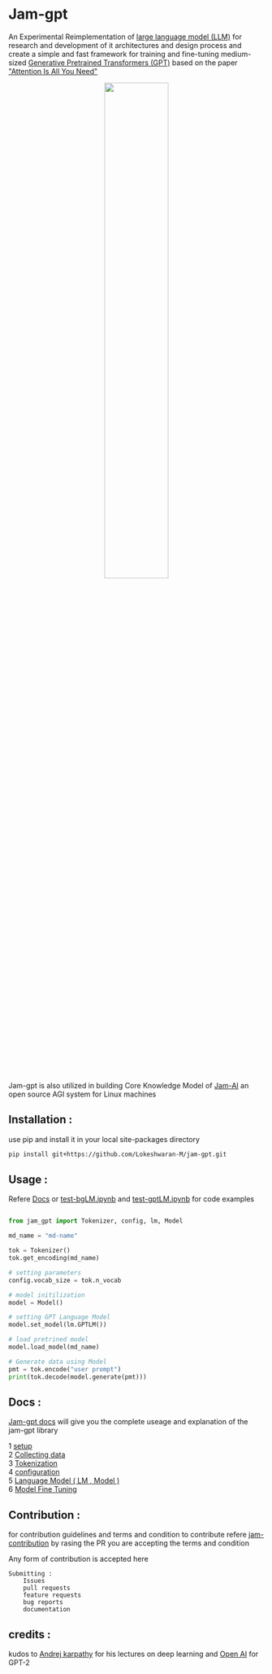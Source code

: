 # Jam-gpt

An Experimental Reimplementation of [large language model (LLM)](https://en.wikipedia.org/wiki/Large_language_model#:~:text=References-,Large%20language%20model,-19%20languages) for research and development of it architectures and design process and create a simple and fast framework for training and fine-tuning medium-sized [Generative Pretrained Transformers (GPT)](https://en.wikipedia.org/wiki/Generative_pre-trained_transformer#:~:text=Generative%20pre%2Dtrained,20%20languages) based on the paper ["Attention Is All You Need"](./docs/1706.03762.pdf)



<a  href="https://github.com/Lokeshwaran-M/Jam-AI.git">
<p align="center">
<img src="https://user-images.githubusercontent.com/80915494/263127835-0509942a-0528-4471-96fa-8eda3d4f159c.jpeg" width="50%" height="50%" >
<!-- <p align="center"><a  href="https://github.com/Lokeshwaran-M/Jam-AI.git">Jam-AI</a></p> -->

</p>
</a>

Jam-gpt is also utilized in building Core Knowledge Model of [Jam-AI](https://github.com/Lokeshwaran-M/Jam-AI.git) an open source AGI system for Linux machines

## Installation :

use pip and install it in your local site-packages directory

```bash
pip install git+https://github.com/Lokeshwaran-M/jam-gpt.git
```

## Usage :

Refere [Docs](./docs/jam-gpt.md) or [test-bgLM.ipynb](test-bgLM.ipynb) and [test-gptLM.ipynb](test-gptLM.ipynb)  for code examples

```python

from jam_gpt import Tokenizer, config, lm, Model

md_name = "md-name"

tok = Tokenizer()
tok.get_encoding(md_name)

# setting parameters
config.vocab_size = tok.n_vocab

# model initilization
model = Model()

# setting GPT Language Model
model.set_model(lm.GPTLM())

# load pretrined model 
model.load_model(md_name)

# Generate data using Model
pmt = tok.encode("user prompt")
print(tok.decode(model.generate(pmt)))

```

## Docs :

[Jam-gpt docs](./docs/jam-gpt.md) will give you the complete useage and explanation of the jam-gpt library

1 [ setup](./docs/jam-gpt.md#1-setup)  
2 [ Collecting data](./docs/jam-gpt.md#2-collecting-data)  
3 [ Tokenization](./docs/jam-gpt.md#3-tokenization)  
4 [ configuration](./docs/jam-gpt.md#4-configuration)  
5 [ Language Model ( LM , Model )](./docs/jam-gpt.md#5-language-model--lm--model)  
6 [ Model Fine Tuning](./docs/jam-gpt.md#6-model-fine-tuning)

## Contribution :
for contribution guidelines and terms and condition to contribute refere [jam-contribution](https://github.com/Lokeshwaran-M/jam-contribution.git) by rasing the PR you are accepting the terms and condition

Any form of contribution is accepted here 

    Submitting :    
        Issues  
        pull requests   
        feature requests    
        bug reports  
        documentation   



## credits :

kudos to [Andrej karpathy](https://github.com/karpathy) for his lectures on deep learning and [Open AI](https://github.com/openai) for GPT-2
